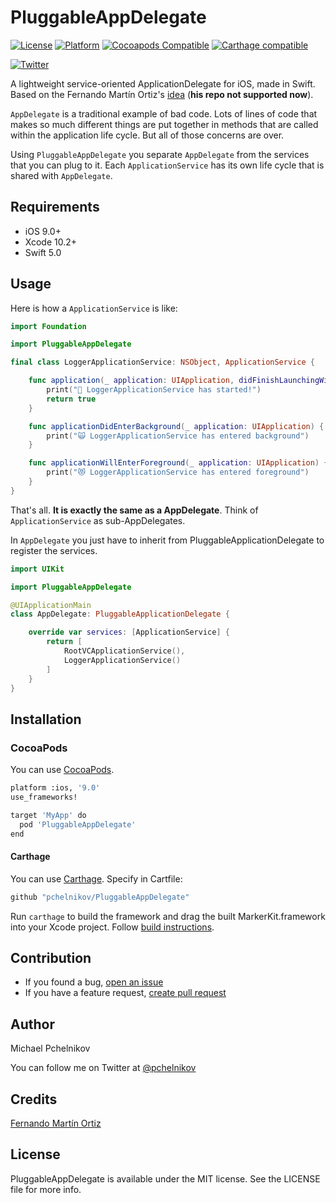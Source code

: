 # PluggableAppDelegate

[![License](https://img.shields.io/badge/license-MIT-green.svg?style=flat)](https://github.com/pchelnikov/PluggableAppDelegate/blob/master/LICENSE)
[![Platform](https://img.shields.io/cocoapods/p/PluggableAppDelegate.svg?style=flat)](https://github.com/pchelnikov/PluggableAppDelegate)
[![Cocoapods Compatible](https://img.shields.io/cocoapods/v/PluggableAppDelegate.svg)](https://cocoapods.org/pods/PluggableAppDelegate)
[![Carthage compatible](https://img.shields.io/badge/Carthage-compatible-4BC51D.svg?style=flat)](https://github.com/Carthage/Carthage)

[![Twitter](https://img.shields.io/badge/Twitter-@pchelnikov-blue.svg?style=flat)](http://twitter.com/pchelnikov)

A lightweight service-oriented ApplicationDelegate for iOS, made in Swift. Based on the Fernando Martín Ortiz's [idea](https://github.com/fmo91/PluggableApplicationDelegate) (**his repo not supported now**).

`AppDelegate` is a traditional example of bad code. Lots of lines of code that makes so much different things are put together in methods that are called within the application life cycle. But all of those concerns are over.

Using `PluggableAppDelegate` you separate `AppDelegate` from the services that you can plug to it. Each `ApplicationService` has its own life cycle that is shared with `AppDelegate`.

## Requirements

- iOS 9.0+
- Xcode 10.2+
- Swift 5.0

## Usage

Here is how a `ApplicationService` is like:

```swift
import Foundation

import PluggableAppDelegate

final class LoggerApplicationService: NSObject, ApplicationService {

    func application(_ application: UIApplication, didFinishLaunchingWithOptions launchOptions: [UIApplicationLaunchOptionsKey : Any]? = nil) -> Bool {
        print("🎉 LoggerApplicationService has started!")
        return true
    }

    func applicationDidEnterBackground(_ application: UIApplication) {
        print("🙀 LoggerApplicationService has entered background")
    }

    func applicationWillEnterForeground(_ application: UIApplication) {
        print("😻 LoggerApplicationService has entered foreground")
    }
}
```

That's all. **It is exactly the same as a AppDelegate**. Think of `ApplicationService` as sub-AppDelegates.

In `AppDelegate` you just have to inherit from PluggableApplicationDelegate to register the services.

```swift
import UIKit

import PluggableAppDelegate

@UIApplicationMain
class AppDelegate: PluggableApplicationDelegate {

    override var services: [ApplicationService] {
        return [
            RootVCApplicationService(),
            LoggerApplicationService()
        ]
    }
}
```

## Installation

### CocoaPods

You can use [CocoaPods](http://cocoapods.org/?q=MarkerKit).

```bash
platform :ios, '9.0'
use_frameworks!

target 'MyApp' do
  pod 'PluggableAppDelegate'
end
```

#### Carthage 
You can use [Carthage](https://github.com/Carthage/Carthage).
Specify in Cartfile:

```bash
github "pchelnikov/PluggableAppDelegate"
```

Run `carthage` to build the framework and drag the built MarkerKit.framework into your Xcode project. Follow [build instructions](https://github.com/Carthage/Carthage#getting-started).

## Contribution

- If you found a bug, [open an issue](https://github.com/pchelnikov/PluggableAppDelegate/issues)
- If you have a feature request, [create pull request](https://github.com/pchelnikov/PluggableAppDelegate/pulls)

## Author

Michael Pchelnikov

You can follow me on Twitter at [@pchelnikov](http://twitter.com/pchelnikov)

## Credits

[Fernando Martín Ortiz](https://github.com/fmo91)

## License

PluggableAppDelegate is available under the MIT license. See the LICENSE file for more info.
